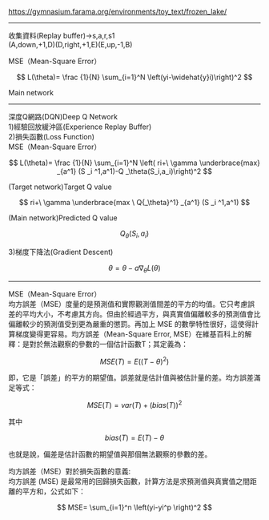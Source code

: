 https://gymnasium.farama.org/environments/toy_text/frozen_lake/  

---
收集資料(Replay buffer)->s,a,r,s1  
(A,down,+1,D)(D,right,+1,E)(E,up,-1,B)  

MSE（Mean-Square Error） 

$$ L(\theta)= \frac {1}{N} \sum_{i=1}^N \left(yi-\widehat{y}i)\right)^2  $$



Main network



---
深度Q網路(DQN)Deep Q Network  
1)經驗回放緩沖區(Experience Replay Buffer)  
2)損失函數(Loss Function)  
MSE（Mean-Square Error）  

$$ L(\theta)= \frac {1}{N} \sum_{i=1}^N \left( ri+\ \gamma \underbrace{max} _{a^1}   (S _i ^1,a^1)-Q _\theta(S_i,a_i)\right)^2  $$  

(Target network)Target Q value  

$$ ri+\ \gamma \underbrace{max \ Q{_\theta}^1} _{a^1}  (S _i ^1,a^1) $$  

(Main network)Predicted Q value  

$$ Q _\theta(S_i,a_i)  $$  

3)梯度下降法(Gradient Descent)  

$$ \theta=\theta-a \nabla_\theta L(\theta) $$  

---


MSE（Mean-Square Error）  
均方誤差（MSE）度量的是預測值和實際觀測值間差的平方的均值。它只考慮誤差的平均大小，不考慮其方向。但由於經過平方，與真實值偏離較多的預測值會比偏離較少的預測值受到更為嚴重的懲罰。再加上 MSE 的數學特性很好，這使得計算梯度變得更容易。均方誤差（Mean-Square Error, MSE）在維基百科上的解釋：是對於無法觀察的參數的一個估計函數T；其定義為：  
  
$$ MSE(T)=E((T-\theta)^2) $$  

即，它是「誤差」的平方的期望值。誤差就是估計值與被估計量的差。均方誤差滿足等式：  

$$ MSE(T)=var(T)+(bias(T))^2 $$  

其中  

 $$ bias(T)=E(T)-\theta $$    
 
也就是說，偏差是估計函數的期望值與那個無法觀察的參數的差。  

均方誤差（MSE）對於損失函數的意義:  
均方誤差 (MSE) 是最常用的回歸損失函數，計算方法是求預測值與真實值之間距離的平方和，公式如下：  


$$ MSE= \sum_{i=1}^n \left(yi-yi^p \right)^2  $$  
